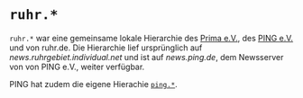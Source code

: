 # `ruhr.*`

`ruhr.*` war eine gemeinsame lokale Hierarchie des [Prima e.V.](https://prima.de/), des [PING e.V.](https://ping.de/) und von ruhr.de. Die Hierarchie lief ursprünglich auf *news.ruhrgebiet.individual.net* und ist auf *news.ping.de*, dem Newsserver von von PING e.V., weiter verfügbar.

PING hat zudem die eigene Hierachie [`ping.*`](/show.php?hieraechy=ping).